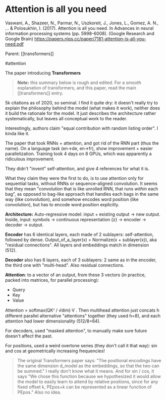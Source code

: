 # Attention is all you need

Vaswani, A., Shazeer, N., Parmar, N., Uszkoreit, J., Jones, L., Gomez, A. N., ... & Polosukhin, I. (2017). Attention is all you need. In Advances in neural information processing systems (pp. 5998-6008).
(Google Research and Google Brain)
https://papers.nips.cc/paper/7181-attention-is-all-you-need.pdf

Parent: [[transformers]]

#attention


The paper introducing **Transformers**

> **Note:** this summary below is rough and edited. For a smooth explanation of transformers, and this paper, read the main [[transformers]] entry.

5k citations as of 2020, so seminal. I find it quite dry: it doesn't really try to explain the philosophy behind the model (what makes it work), neither does it build the rationale for the model. It just describes the architecture rather systematically, but leaves all conceptual work to the reader.

Interestingly, authors claim "equal contribution with random listing order". I kinda like it.

The paper that took RNNs + attention, and got rid of the RNN part (thus the name). On a language task (en→de, en→fr), show improvement + easier parallelization. Training took 4 days on 8 GPUs, which was apparently a ridiculous improvement.

They didn't "invent" self-attention, and give 4 references for what it is.

What they claim they were the first to do, is to use attention only for sequential tasks, without RNNs or sequence-aligned convolution. It seems that they mean "convolution that is like unrolled RNN, that runs _within_ each bag", as opposed to bag-like approach that handles each bags in the same way (like convolution), and somehow encodes word position (like convolution), but has to encode word position explicitly.

**Architecture:** Auto-regressive model: input + existing output → new output. Inside, input: symbols → continuous representation {z} → encoder → decoder → output. 

**Encoder** has 6 identical layers, each made of 2 sublayers: self-attention, followed by dense. Output_of_a_layer(x) = Normalize(x + sublayer(x)), aka "residual connections". All layers and embeddings match in dimension (512).

**Decoder** also has 6 layers, each of 3 sublayers: 2 same as in the encoder, the third one with "multi-head". Also residual connections.

**Attention**:  to a vector of an output, from these 3 vectors (in practice, packed into matrices, for parallel processing):
* Query
* Key
* Value

Attention = softmax(QKᵀ / √dim)∙V . Then multihead attention just concats h different parallel alternative "attentions" together (they used h=8), and each attention had lower dimensionality (512/8=64).

For decoders, used "masked attention", to manually make sure future doesn't affect the past.

For positions, used a weird overtone series (they don't call it that way): sin and cos at geometrically increasing frequencies!

> The original Transformers paper says: "The positional encodings have the same dimension d_model as the embeddings, so that the two can be summed." I really don't know what it means. And for sin / cos, it says "We chose this function because we hypothesized it would allow the model to easily learn to attend by relative positions, since for any fixed offset k, PEpos+k can be represented as a linear function of PEpos." Also no idea.